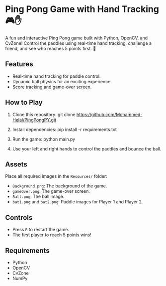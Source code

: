# Ping Pong Game with Hand Tracking 🎮✋

A fun and interactive Ping Pong game built with Python, OpenCV, and CvZone! Control the paddles using real-time hand tracking, challenge a friend, and see who reaches 5 points first. 🚀

## Features
- Real-time hand tracking for paddle control.
- Dynamic ball physics for an exciting experience.
- Score tracking and game-over screen.

## How to Play
1. Clone this repository:
git clone https://github.com/Mohammed-Helal/PingPongPY.git

2. Install dependencies:
pip install -r requirements.txt

3. Run the game:
python main.py

4. Use your left and right hands to control the paddles and bounce the ball.

## Assets
Place all required images in the `Resources/` folder:
- `Background.png`: The background of the game.
- `gameOver.png`: The game-over screen.
- `Ball.png`: The ball image.
- `bat1.png` and `bat2.png`: Paddle images for Player 1 and Player 2.

## Controls
- Press `R` to restart the game.
- The first player to reach 5 points wins!

## Requirements
- Python 
- OpenCV
- CvZone
- NumPy



